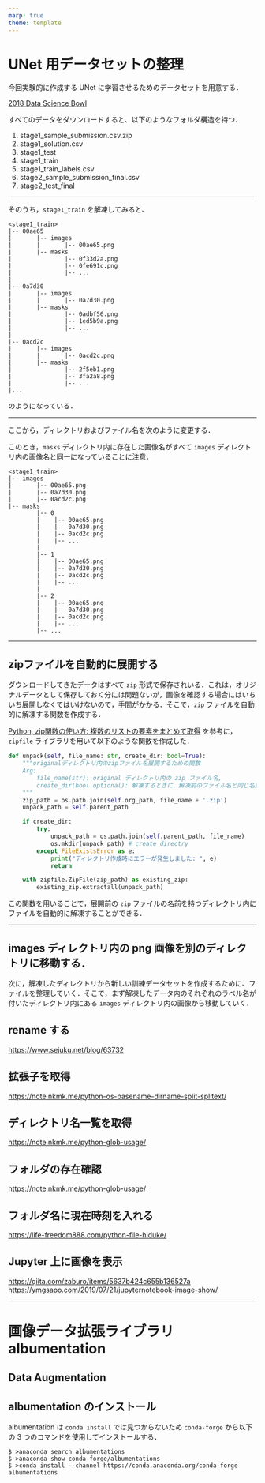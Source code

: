 ```yaml
---
marp: true
theme: template
---
```


# UNet 用データセットの整理

今回実験的に作成する UNet に学習させるためのデータセットを用意する．

[2018 Data Science Bowl](https://www.kaggle.com/c/data-science-bowl-2018/data)

すべてのデータをダウンロードすると、以下のようなフォルダ構造を持つ．

1. stage1_sample_submission.csv.zip
1. stage1_solution.csv
1. stage1_test
1. stage1_train
1. stage1_train_labels.csv
1. stage2_sample_submission_final.csv
1. stage2_test_final

---

そのうち，`stage1_train` を解凍してみると、

```
<stage1_train>
|-- 00ae65
|       |-- images
|       |       |-- 00ae65.png
|       |-- masks
|               |-- 0f33d2a.png
|               |-- 0fe691c.png
|               |-- ...
|
|-- 0a7d30
|       |-- images
|       |       |-- 0a7d30.png
|       |-- masks
|               |-- 0adbf56.png
|               |-- 1ed5b9a.png
|               |-- ...
|
|-- 0acd2c
|       |-- images
|       |       |-- 0acd2c.png
|       |-- masks
|               |-- 2f5eb1.png
|               |-- 3fa2a8.png
|               |-- ...
|...
```

のようになっている．

---

ここから，ディレクトリおよびファイル名を次のように変更する．

このとき，`masks` ディレクトリ内に存在した画像名がすべて `images` ディレクトリ内の画像名と同一になっていることに注意．

```
<stage1_train>
|-- images
|       |-- 00ae65.png
|       |-- 0a7d30.png
|       |-- 0acd2c.png
|-- masks
        |-- 0
        |    |-- 00ae65.png
        |    |-- 0a7d30.png
        |    |-- 0acd2c.png
        |    |-- ...
        |
        |-- 1
        |    |-- 00ae65.png
        |    |-- 0a7d30.png
        |    |-- 0acd2c.png
        |    |-- ...
        |
        |-- 2
        |    |-- 00ae65.png
        |    |-- 0a7d30.png
        |    |-- 0acd2c.png
        |    |-- ...
        |-- ...

```

---

## zipファイルを自動的に展開する

ダウンロードしてきたデータはすべて `zip` 形式で保存されいる．これは，オリジナルデータとして保存しておく分には問題ないが，画像を確認する場合にはいちいち展開しなくてはいけないので，手間がかかる．そこで，`zip` ファイルを自動的に解凍する関数を作成する．

[Python, zip関数の使い方: 複数のリストの要素をまとめて取得](https://note.nkmk.me/python-zip-usage-for/) を参考に，`zipfile` ライブラリを用いて以下のような関数を作成した．

```python
def unpack(self, file_name: str, create_dir: bool=True):
    """originalディレクトリ内のzipファイルを展開するための関数
    Arg:
        file_name(str): original ディレクトリ内の zip ファイル名,
        create_dir(bool optional): 解凍するときに、解凍前のファイル名と同じ名前のディレクトリを作成する。default to True.
    """
    zip_path = os.path.join(self.org_path, file_name + '.zip')
    unpack_path = self.parent_path

    if create_dir:
        try:
            unpack_path = os.path.join(self.parent_path, file_name)
            os.mkdir(unpack_path) # create directry
        except FileExistsError as e:
            print("ディレクトリ作成時にエラーが発生しました: ", e)
            return

    with zipfile.ZipFile(zip_path) as existing_zip:
        existing_zip.extractall(unpack_path)
```

この関数を用いることで，展開前の `zip` ファイルの名前を持つディレクトリ内にファイルを自動的に解凍することができる．

---

## images ディレクトリ内の png 画像を別のディレクトリに移動する．

次に，解凍したディレクトリから新しい訓練データセットを作成するために、ファイルを整理していく．そこで，まず解凍したデータ内のそれぞれのラベル名が付いたディレクトリ内にある `images` ディレクトリ内の画像から移動していく．


## rename する

https://www.sejuku.net/blog/63732

## 拡張子を取得
https://note.nkmk.me/python-os-basename-dirname-split-splitext/

## ディレクトリ名一覧を取得
https://note.nkmk.me/python-glob-usage/

## フォルダの存在確認
https://note.nkmk.me/python-glob-usage/

## フォルダ名に現在時刻を入れる
https://life-freedom888.com/python-file-hiduke/

## Jupyter 上に画像を表示
https://qiita.com/zaburo/items/5637b424c655b136527a
https://ymgsapo.com/2019/07/21/jupyternotebook-image-show/

---


# 画像データ拡張ライブラリ albumentation

## Data Augmentation

## albumentation のインストール

albumentation は `conda install` では見つからないため `conda-forge` から以下の 3 つのコマンドを使用してインストールする．

```
$ >anaconda search albumentations
$ >anaconda show conda-forge/albumentations
$ >conda install --channel https://conda.anaconda.org/conda-forge albumentations
```
